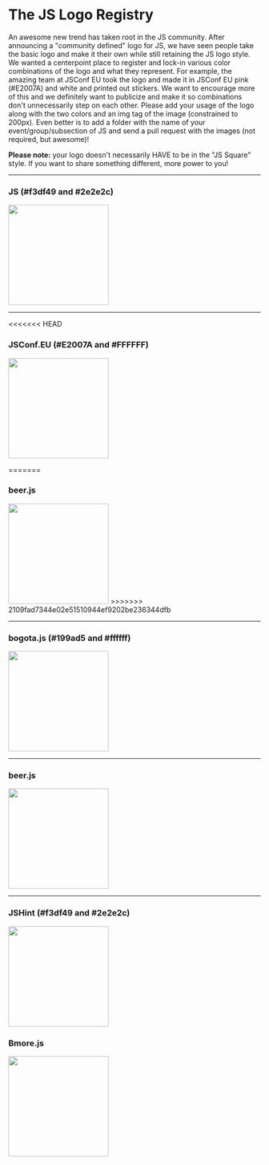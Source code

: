 The JS Logo Registry
====================

An awesome new trend has taken root in the JS community. After announcing a "community defined" logo for JS, we have seen people take the basic logo and make it their own while still retaining the JS logo style. We wanted a centerpoint place to register and lock-in various color combinations of the logo and what they represent. For example, the amazing team at JSConf EU took the logo and made it in JSConf EU pink (#E2007A) and white and printed out stickers. We want to encourage more of this and we definitely want to publicize and make it so combinations don't unnecessarily step on each other. Please add your usage of the logo along with the two colors and an img tag of the image (constrained to 200px). Even better is to add a folder with the name of your event/group/subsection of JS and send a pull request with the images (not required, but awesome)!

**Please note:** your logo doesn't necessarily HAVE to be in the "JS Square" style. If you want to share something different, more power to you!

---
### JS (#f3df49 and #2e2e2c)
<img src='https://raw.github.com/voodootikigod/logo.js/master/js.png' width='200'/>

---
<<<<<<< HEAD
### JSConf.EU (#E2007A and #FFFFFF)
<img src='https://raw.github.com/jsconf/logo.js/master/js.eu.png' width='200'/>

=======
### beer.js
<img src='https://raw.github.com/voodootikigod/logo.js/master/beerjs/beerjs.png' width='200'/>
>>>>>>> 2109fad7344e02e51510944ef9202be236344dfb

---
### bogota.js (#199ad5 and #ffffff)
<img src='https://raw.github.com/voodootikigod/logo.js/master/bogjs/js.png' width='200'/>

---
### beer.js 
<img src='https://raw.github.com/voodootikigod/logo.js/master/beerjs/beerjs.png' width='200'/>

---
### JSHint (#f3df49 and #2e2e2c)
<img src='https://raw.github.com/antonkovalyov/logo.js/master/jshint/jshint.png' width='200'/>

### Bmore.js 
<img src='https://raw.github.com/VinylFox/bmorejs.info/master/static/images/jslogo.png' width='200'/>